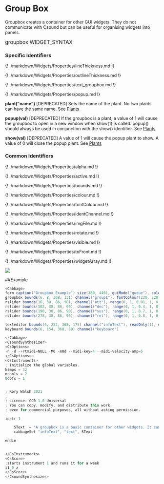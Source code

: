 # Group Box

Groupbox creates a container for other GUI widgets. They do not communicate with Csound but can be useful for organising widgets into panels.

<big></pre>
groupbox WIDGET_SYNTAX
</pre></big>

### Specific Identifiers

{! ./markdown/Widgets/Properties/lineThickness.md !}

{! ./markdown/Widgets/Properties/outlineThickness.md !}  

{! ./markdown/Widgets/Properties/text_groupbox.md !}

{! ./markdown/Widgets/Properties/popup.md !} 

**plant("name")** [DEPRECATED] Sets the name of the plant. No two plants can have the same name. See [Plants](./plants.md)

**popup(val)** [DEPRECATED] If the groupbox is a plant, a value of 1 will cause the groupbox to open in a new window when show(1) is called. popup() should always be used in conjunction with the show() identifier. See [Plants](./plants.md)

**show(val)** [DEPRECATED] A value of 1 will cause the popup plant to show. A value of 0 will close the popup plant. See [Plants](./plants.md)

### Common Identifiers

{! ./markdown/Widgets/Properties/alpha.md !}  

{! ./markdown/Widgets/Properties/active.md !}  

{! ./markdown/Widgets/Properties/bounds.md !}  

{! ./markdown/Widgets/Properties/colour.md !}  

{! ./markdown/Widgets/Properties/fontColour.md !}   

{! ./markdown/Widgets/Properties/identChannel.md !}  

{! ./markdown/Widgets/Properties/imgFile.md !} 

{! ./markdown/Widgets/Properties/rotate.md !}  

{! ./markdown/Widgets/Properties/visible.md !}  

{! ./markdown/Widgets/Properties/toFront.md !} 

{! ./markdown/Widgets/Properties/widgetArray.md !}  

<!--(End of identifiers)/-->
![](../images/groupbox.gif)

##Example
<!--(Widget Example)/-->
```csharp
<Cabbage>
form caption("Groupbox Example") size(380, 440), guiMode("queue"), colour(2, 145, 209) pluginId("def1")
groupbox bounds(6, 8, 368, 131) channel("group1"), fontColour(220, 220, 220), outlineColour(255, 255, 255), text("ADSR Envelope")colour(0, 0, 0, 0)
rslider bounds(16, 38, 86, 90), channel("att"), range(0, 1, 0.01, 1, 0.001), text("Att.")
rslider bounds(102, 38, 86, 90), channel("dec"), range(0, 1, 0.4, 1, 0.001), text("Dec.")
rslider bounds(190, 38, 86, 90), channel("sus"), range(0, 1, 0.7, 1, 0.001), text("Sus.")
rslider bounds(278, 38, 86, 90), channel("rel"), range(0, 1, 0.8, 1, 0.001), text("Rel.")

texteditor bounds(6, 252, 368, 175) channel("infoText"), readOnly(1), wrap(1), scrollbars(1)
keyboard bounds(6, 154, 368, 80) channel("keyboard")

</Cabbage>
<CsoundSynthesizer>
<CsOptions>
-n -d -+rtmidi=NULL -M0 -m0d --midi-key=4 --midi-velocity-amp=5
</CsOptions>e
<CsInstruments>
; Initialize the global variables. 
ksmps = 32
nchnls = 2
0dbfs = 1


; Rory Walsh 2021 
;
; License: CC0 1.0 Universal
; You can copy, modify, and distribute this work, 
; even for commercial purposes, all without asking permission. 

instr 1

    SText  = "A groupbox is a basic container for other widgets. It can be part the top-level component in a group (i.e, plant), but in most case is static.\n\nIt's Z index will determine if it sits in front or behind other widgets. Therefore it should b declared before any of the widgets that fit on it\n\nIt does not send any information to Csound, but you can control aspects of a groupbox from Csound by sending identifier data to its channel."
    cabbageSet "infoText", "text", SText

endin
                

</CsInstruments>
<CsScore>
;starts instrument 1 and runs it for a week
i1 0 z
</CsScore>
</CsoundSynthesizer>

```
<!--(End Widget Example)/-->

